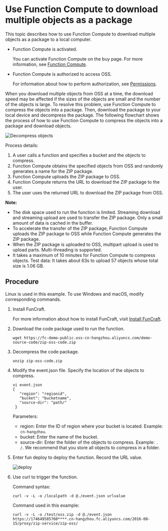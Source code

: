 # Use Function Compute to download multiple objects as a package

This topic describes how to use Function Compute to download multiple objects as a package to a local computer.

-   Function Compute is activated.

    You can activate Function Compute on the buy page. For more information, see [Function Compute](https://www.aliyun.com/product/fc).

-   Function Compute is authorized to access OSS.

    For information about how to perform authorization, see [Permissions](https://www.alibabacloud.com/help/zh/doc-detail/52885.htm).


When you download multiple objects from OSS at a time, the download speed may be affected if the sizes of the objects are small and the number of the objects is large. To resolve this problem, use Function Compute to compress the objects into a package. Then, download the package to your local device and decompress the package. The following flowchart shows the process of how to use Function Compute to compress the objects into a package and download objects.

![Decompress objects](https://static-aliyun-doc.oss-accelerate.aliyuncs.com/assets/img/en-US/1554449951/p93634.png)

Process details:

1.  A user calls a function and specifies a bucket and the objects to compress.
2.  Function Compute obtains the specified objects from OSS and randomly generates a name for the ZIP package.
3.  Function Compute uploads the ZIP package to OSS.
4.  Function Compute returns the URL to download the ZIP package to the user.
5.  The user uses the returned URL to download the ZIP package from OSS.

**Note:**

-   The disk space used to run the function is limited. Streaming download and streaming upload are used to transfer the ZIP package. Only a small amount of data is cached in the buffer.
-   To accelerate the transfer of the ZIP package, Function Compute uploads the ZIP package to OSS while Function Compute generates the ZIP package.
-   When the ZIP package is uploaded to OSS, multipart upload is used to upload parts. Multi-threading is supported.
-   It takes a maximum of 10 minutes for Function Compute to compress objects. Test data: It takes about 63s to upload 57 objects whose total size is 1.06 GB.

## Procedure

Linux is used in this example. To use Windows and macOS, modify corresponding commands.

1.  Install FunCraft.

    For more information about how to install FunCraft, visit [Install FunCraft](https://github.com/alibaba/funcraft/blob/master/docs/usage/installation-zh.md).

2.  Download the code package used to run the function.

    ```
    wget https://fc-demo-public.oss-cn-hangzhou.aliyuncs.com/demo-source-code/zip-oss-code.zip
    ```

3.  Decompress the code package.

    ```
    unzip zip-oss-code.zip
    ```

4.  Modify the event.json file. Specify the location of the objects to compress.

    ```
    vi event.json
    {
       "region": "regionid",
       "bucket": "bucketname",
       "source-dir": "path/"
     }
    ```

    Parameters:

    -   region: Enter the ID of region where your bucket is located. Example: `cn-hangzhou`.
    -   bucket: Enter the name of the bucket.
    -   source-dir: Enter the folder of the objects to compress. Example: `. /`. We recommend that you store all objects to compress in a folder.
5.  Enter fun deploy to deploy the function. Record the URL value.

    ![deploy](https://static-aliyun-doc.oss-accelerate.aliyuncs.com/assets/img/en-US/1554449951/p93785.png)

6.  Use curl to trigger the function.

    Command syntax:

    ```
    curl -v -L -o /localpath -d @./event.json urlvalue
    ```

    Command used in this example:

    ```
    curl -v -L -o /test/oss.zip -d @./event.json https://174649585760****.cn-hangzhou.fc.aliyuncs.com/2016-08-15/proxy/zip-service/zip-oss/
    ```


